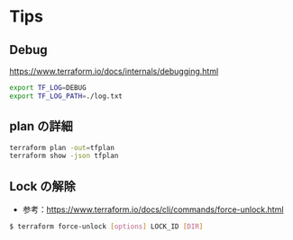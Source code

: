 # Tips

## Debug

https://www.terraform.io/docs/internals/debugging.html

```bash
export TF_LOG=DEBUG
export TF_LOG_PATH=./log.txt
```

## plan の詳細

```bash
terraform plan -out=tfplan
terraform show -json tfplan
```

## Lock の解除

- 参考：https://www.terraform.io/docs/cli/commands/force-unlock.html

```bash
$ terraform force-unlock [options] LOCK_ID [DIR]
```


